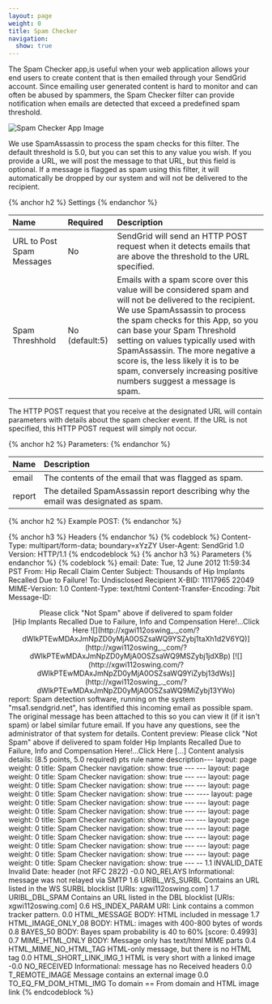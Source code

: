 ```yaml
---
layout: page
weight: 0
title: Spam Checker
navigation:
  show: true
---
```


The Spam Checker app,is useful when your web application allows your end users to create content that is then emailed through your SendGrid account. Since emailing user generated content is hard to monitor and can often be abused by spammers, the Spam Checker filter can provide notification when emails are detected that exceed a predefined spam threshold.

![Spam Checker App Image]({{root_url}}/images/spam_checker.png "Spam Checker")

We use SpamAssassin to process the spam checks for this filter. The default threshold is 5.0, but you can set this to any value you wish. If you provide a URL, we will post the message to that URL, but this field is optional. If a message is flagged as spam using this filter, it will automatically be dropped by our system and will not be delivered to the recipient.


{% anchor h2 %} Settings {% endanchor %}


<table>
<thead>
<tr class="header">
<th align="left">Name</th>
<th align="left">Required</th>
<th align="left">Description</th>
</tr>
</thead>
<tbody>
<tr class="odd">
<td align="left">URL to Post Spam Messages</td>
<td align="left">No</td>
<td align="left">SendGrid will send an HTTP POST request when it detects emails that are above the threshold to the URL specified.</td>
</tr>
<tr class="even">
<td align="left">Spam Threshhold</td>
<td align="left">No (default:5)</td>
<td align="left">Emails with a spam score over this value will be considered spam and will not be delivered to the recipient. We use SpamAssassin to process the spam checks for this App, so you can base your Spam Threshold setting on values typically used with SpamAssassin. The more negative a score is, the less likely it is to be spam, conversely increasing positive numbers suggest a message is spam.</td>
</tr>
</tbody>
</table>

The HTTP POST request that you receive at the designated URL will contain parameters with details about the spam checker event. If the URL is not specified, this HTTP POST request will simply not occur.


{% anchor h2 %} Parameters: {% endanchor %}


<table>
<thead>
<tr class="header">
<th align="left">Name</th>
<th align="left">Description</th>
</tr>
</thead>
<tbody>
<tr class="odd">
<td align="left">email</td>
<td align="left">The contents of the email that was flagged as spam.</td>
</tr>
<tr class="even">
<td align="left">report</td>
<td align="left">The detailed SpamAssassin report describing why the email was designated as spam.</td>
</tr>
</tbody>
</table>


{% anchor h2 %} Example POST: {% endanchor %}
 
{% anchor h3 %} Headers {% endanchor %}
 {% codeblock %} Content-Type: multipart/form-data; boundary=xYzZY User-Agent: SendGrid 1.0 Version: HTTP/1.1 {% endcodeblock %} 
{% anchor h3 %} Parameters {% endanchor %}
 {% codeblock %} email: Date: Tue, 12 June 2012 11:59:34 PST From: Hip Recall Claim Center <hiprecallclaimcenter> Subject: Thousands of Hip Implants Recalled Due to Failure! To: Undisclosed Recipient <mail> X-BID: 11117965 22049 MIME-Version: 1.0 Content-Type: text/html Content-Transfer-Encoding: 7bit Message-ID:

<center>
Please click "Not Spam" above if delivered to spam folder

  
  

<div align="center">
[Hip Implants Recalled Due to Failure, Info and Compensation Here!...Click Here  
![](http://xgwi112oswing_._com/?dWlkPTEwMDAxJmNpZD0yMjA0OSZsaWQ9YSZybj1taXh1d2V6YQ)](http://xgwi112oswing_._com/?dWlkPTEwMDAxJmNpZD0yMjA0OSZsaWQ9MSZybj1jdXBp)   
[![](http://xgwi112oswing.com/?dWlkPTEwMDAxJmNpZD0yMjA0OSZsaWQ9YiZybj13dWs)](http://xgwi112oswing_._com/?dWlkPTEwMDAxJmNpZD0yMjA0OSZsaWQ9MiZybj13YWo)   

</div>
</center>
report: Spam detection software, running on the system "msa1.sendgrid.net", has identified this incoming email as possible spam. The original message has been attached to this so you can view it (if it isn't spam) or label similar future email. If you have any questions, see the administrator of that system for details. Content preview: Please click "Not Spam" above if delivered to spam folder Hip Implants Recalled Due to Failure, Info and Compensation Here!...Click Here [...] Content analysis details: (8.5 points, 5.0 required) pts rule name description---
layout: page
weight: 0
title: Spam Checker
navigation:
  show: true
---
---
layout: page
weight: 0
title: Spam Checker
navigation:
  show: true
---
---
layout: page
weight: 0
title: Spam Checker
navigation:
  show: true
---
---
layout: page
weight: 0
title: Spam Checker
navigation:
  show: true
---
----
layout: page
weight: 0
title: Spam Checker
navigation:
  show: true
---
---
layout: page
weight: 0
title: Spam Checker
navigation:
  show: true
---
---
layout: page
weight: 0
title: Spam Checker
navigation:
  show: true
---
---
layout: page
weight: 0
title: Spam Checker
navigation:
  show: true
---
---
layout: page
weight: 0
title: Spam Checker
navigation:
  show: true
---
---
layout: page
weight: 0
title: Spam Checker
navigation:
  show: true
---
---
layout: page
weight: 0
title: Spam Checker
navigation:
  show: true
---
---
layout: page
weight: 0
title: Spam Checker
navigation:
  show: true
---
-- 1.1 INVALID_DATE Invalid Date: header (not RFC 2822) -0.0 NO_RELAYS Informational: message was not relayed via SMTP 1.6 URIBL_WS_SURBL Contains an URL listed in the WS SURBL blocklist [URIs: xgwi112oswing.com] 1.7 URIBL_DBL_SPAM Contains an URL listed in the DBL blocklist [URIs: xgwi112oswing.com] 0.6 HS_INDEX_PARAM URI: Link contains a common tracker pattern. 0.0 HTML_MESSAGE BODY: HTML included in message 1.7 HTML_IMAGE_ONLY_08 BODY: HTML: images with 400-800 bytes of words 0.8 BAYES_50 BODY: Bayes spam probability is 40 to 60% [score: 0.4993] 0.7 MIME_HTML_ONLY BODY: Message only has text/html MIME parts 0.4 HTML_MIME_NO_HTML_TAG HTML-only message, but there is no HTML tag 0.0 HTML_SHORT_LINK_IMG_1 HTML is very short with a linked image -0.0 NO_RECEIVED Informational: message has no Received headers 0.0 T_REMOTE_IMAGE Message contains an external image 0.0 TO_EQ_FM_DOM_HTML_IMG To domain == From domain and HTML image link {% endcodeblock %}</mail></hiprecallclaimcenter>
